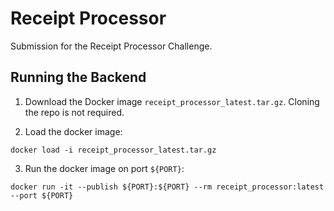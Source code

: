 # Receipt Processor

Submission for the Receipt Processor Challenge.

## Running the Backend

1. Download the Docker image `receipt_processor_latest.tar.gz`. Cloning the repo is not required.

2. Load the docker image:
```
docker load -i receipt_processor_latest.tar.gz
```

3. Run the docker image on port `${PORT}`:
```
docker run -it --publish ${PORT}:${PORT} --rm receipt_processor:latest --port ${PORT}
```
